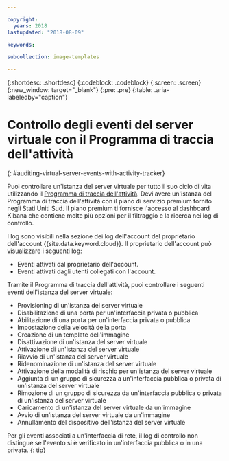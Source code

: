 ```yaml
---

copyright:
  years: 2018
lastupdated: "2018-08-09"

keywords:

subcollection: image-templates

---
```


{:shortdesc: .shortdesc}
{:codeblock: .codeblock}
{:screen: .screen}
{:new_window: target="_blank"}
{:pre: .pre}
{:table: .aria-labeledby="caption"}

# Controllo degli eventi del server virtuale con il Programma di traccia dell'attività
{: #auditing-virtual-server-events-with-activity-tracker}

Puoi controllare un'istanza del server virtuale per tutto il suo ciclo di vita utilizzando il [Programma di traccia dell'attività](/docs/services/cloud-activity-tracker?topic=cloud-activity-tracker-activity_tracker_ov). Devi avere un'istanza del Programma di traccia dell'attività con il piano di servizio premium fornito negli Stati Uniti Sud. Il piano premium ti fornisce l'accesso al dashboard Kibana che contiene molte più opzioni per il filtraggio e la ricerca nei log di controllo.

I log sono visibili nella sezione dei log dell'account del proprietario dell'account {{site.data.keyword.cloud}}. Il proprietario dell'account può visualizzare i seguenti log:
* Eventi attivati dal proprietario dell'account.
* Eventi attivati dagli utenti collegati con l'account.

Tramite il Programma di traccia dell'attività, puoi controllare i seguenti eventi dell'istanza del server virtuale:
* Provisioning di un'istanza del server virtuale
* Disabilitazione di una porta per un'interfaccia privata o pubblica
* Abilitazione di una porta per un'interfaccia privata o pubblica
* Impostazione della velocità della porta
* Creazione di un template dell'immagine
* Disattivazione di un'istanza del server virtuale
* Attivazione di un'istanza del server virtuale
* Riavvio di un'istanza del server virtuale
* Ridenominazione di un'istanza del server virtuale
* Attivazione della modalità di rischio per un'istanza del server virtuale
* Aggiunta di un gruppo di sicurezza a un'interfaccia pubblica o privata di un'istanza del server virtuale
* Rimozione di un gruppo di sicurezza da un'interfaccia pubblica o privata di un'istanza del server virtuale
* Caricamento di un'istanza del server virtuale da un'immagine
* Avvio di un'istanza del server virtuale da un'immagine
* Annullamento del dispositivo dell'istanza del server virtuale

Per gli eventi associati a un'interfaccia di rete, il log di controllo non distingue se l'evento si è verificato in un'interfaccia pubblica o in una privata.
{: tip}
